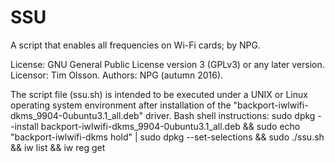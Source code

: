# SSU
A script that enables all frequencies on Wi-Fi cards; by NPG.

License: GNU General Public License version 3 (GPLv3) or any later version.
Licensor: Tim Olsson.
Authors: NPG (autumn 2016).

The script file (ssu.sh) is intended to be executed under a UNIX or Linux operating system environment after installation of the "backport-iwlwifi-dkms_9904-0ubuntu3.1_all.deb" driver.
Bash shell instructions: sudo dpkg --install backport-iwlwifi-dkms_9904-0ubuntu3.1_all.deb && sudo echo "backport-iwlwifi-dkms hold" | sudo dpkg --set-selections && sudo ./ssu.sh && iw list && iw reg get
